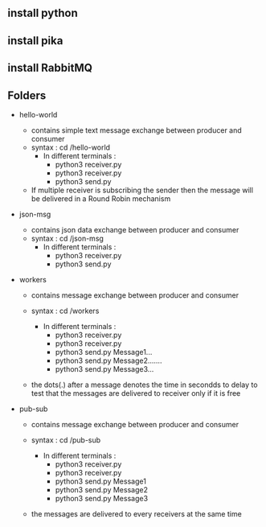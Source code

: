 ## install python
## install pika
## install RabbitMQ

## Folders
- hello-world
  - contains simple text message exchange between producer and consumer
  - syntax : cd /hello-world
    - In different terminals : 
        - python3 receiver.py
        - python3 receiver.py
        - python3 send.py 
  - If multiple receiver is subscribing the sender then the message will be delivered in a
    Round Robin mechanism

- json-msg
  - contains json data exchange between producer and consumer
  - syntax : cd /json-msg
    - In different terminals : 
        - python3 receiver.py
        - python3 send.py 

- workers
  - contains message exchange between producer and consumer
  - syntax : cd /workers
    - In different terminals : 
        - python3 receiver.py
        - python3 receiver.py
        - python3 send.py Message1...
        - python3 send.py Message2.......
        - python3 send.py Message3...

  - the dots(.) after a message denotes the time in secondds to delay to test that 
    the messages are delivered to receiver only if it is free

- pub-sub
  - contains message exchange between producer and consumer
  - syntax : cd /pub-sub
    - In different terminals : 
        - python3 receiver.py
        - python3 receiver.py
        - python3 send.py Message1
        - python3 send.py Message2
        - python3 send.py Message3

  - the messages are delivered to every receivers at the same time